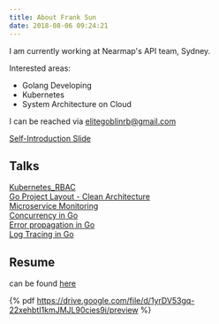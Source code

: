```yaml
---
title: About Frank Sun
date: 2018-08-06 09:24:21
---
```


I am currently working at Nearmap's API team, Sydney.  

Interested areas:

*  Golang Developing
*  Kubernetes
*  System Architecture on Cloud

I can be reached via elitegoblinrb@gmail.com

[Self-Introduction Slide](https://go-talks.appspot.com/github.com/eliteGoblin/talks/self-introduction/main.slide#1)


## Talks

[Kubernetes_RBAC](https://go-talks.appspot.com/github.com/eliteGoblin/talks/Kubernetes_RBAC/slide/main.slide)  
[Go Project Layout - Clean Architecture](https://go-talks.appspot.com/github.com/eliteGoblin/talks/clean_architecture/slide/clean_arch.slide)  
[Microservice Monitoring](https://go-talks.appspot.com/github.com/eliteGoblin/talks/monitoring/slide/main.slide)  
[Concurrency in Go](https://go-talks.appspot.com/github.com/eliteGoblin/talks/concurrency/slide/main.slide)  
[Error propagation in Go](https://go-talks.appspot.com/github.com/eliteGoblin/Notes/talks/error_handling/main.slide)  
[Log Tracing in Go](https://go-talks.appspot.com/github.com/eliteGoblin/talks/trace_in_golang/slide/main.slide)  



## Resume

can be found [here](https://drive.google.com/file/d/1yrDV53gq-22xehbtI1kmJMJL90cies9i/preview)  

{% pdf https://drive.google.com/file/d/1yrDV53gq-22xehbtI1kmJMJL90cies9i/preview %}
